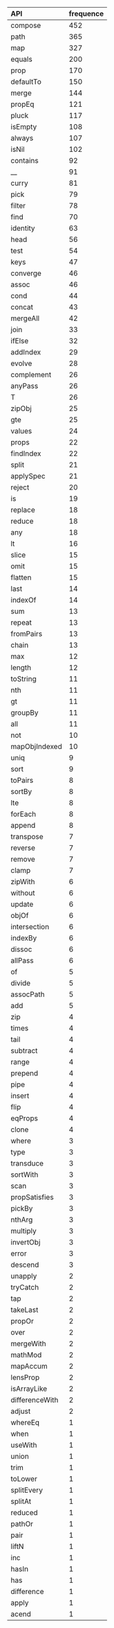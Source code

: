 | API | frequence |
| :--- | :--- |
| compose | 452 |
| path | 365 |
| map | 327 |
| equals | 200 |
| prop | 170 |
| defaultTo | 150 |
| merge | 144 |
| propEq | 121 |
| pluck | 117 |
| isEmpty | 108 |
| always | 107 |
| isNil | 102 |
| contains | 92 |
| __ | 91 |
| curry | 81 |
| pick | 79 |
| filter | 78 |
| find | 70 |
| identity | 63 |
| head | 56 |
| test | 54 |
| keys | 47 |
| converge | 46 |
| assoc | 46 |
| cond | 44 |
| concat | 43 |
| mergeAll | 42 |
| join | 33 |
| ifElse | 32 |
| addIndex | 29 |
| evolve | 28 |
| complement | 26 |
| anyPass | 26 |
| T | 26 |
| zipObj | 25 |
| gte | 25 |
| values | 24 |
| props | 22 |
| findIndex | 22 |
| split | 21 |
| applySpec | 21 |
| reject | 20 |
| is | 19 |
| replace | 18 |
| reduce | 18 |
| any | 18 |
| lt | 16 |
| slice | 15 |
| omit | 15 |
| flatten | 15 |
| last | 14 |
| indexOf | 14 |
| sum | 13 |
| repeat | 13 |
| fromPairs | 13 |
| chain | 13 |
| max | 12 |
| length | 12 |
| toString | 11 |
| nth | 11 |
| gt | 11 |
| groupBy | 11 |
| all | 11 |
| not | 10 |
| mapObjIndexed | 10 |
| uniq | 9 |
| sort | 9 |
| toPairs | 8 |
| sortBy | 8 |
| lte | 8 |
| forEach | 8 |
| append | 8 |
| transpose | 7 |
| reverse | 7 |
| remove | 7 |
| clamp | 7 |
| zipWith | 6 |
| without | 6 |
| update | 6 |
| objOf | 6 |
| intersection | 6 |
| indexBy | 6 |
| dissoc | 6 |
| allPass | 6 |
| of | 5 |
| divide | 5 |
| assocPath | 5 |
| add | 5 |
| zip | 4 |
| times | 4 |
| tail | 4 |
| subtract | 4 |
| range | 4 |
| prepend | 4 |
| pipe | 4 |
| insert | 4 |
| flip | 4 |
| eqProps | 4 |
| clone | 4 |
| where | 3 |
| type | 3 |
| transduce | 3 |
| sortWith | 3 |
| scan | 3 |
| propSatisfies | 3 |
| pickBy | 3 |
| nthArg | 3 |
| multiply | 3 |
| invertObj | 3 |
| error | 3 |
| descend | 3 |
| unapply | 2 |
| tryCatch | 2 |
| tap | 2 |
| takeLast | 2 |
| propOr | 2 |
| over | 2 |
| mergeWith | 2 |
| mathMod | 2 |
| mapAccum | 2 |
| lensProp | 2 |
| isArrayLike | 2 |
| differenceWith | 2 |
| adjust | 2 |
| whereEq | 1 |
| when | 1 |
| useWith | 1 |
| union | 1 |
| trim | 1 |
| toLower | 1 |
| splitEvery | 1 |
| splitAt | 1 |
| reduced | 1 |
| pathOr | 1 |
| pair | 1 |
| liftN | 1 |
| inc | 1 |
| hasIn | 1 |
| has | 1 |
| difference | 1 |
| apply | 1 |
| acend | 1 |
